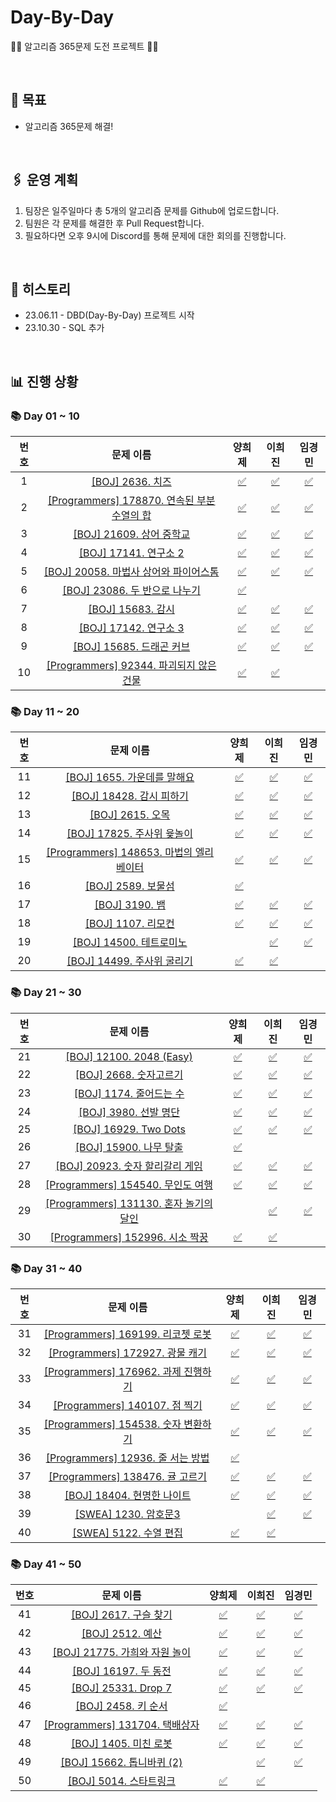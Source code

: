 # Day-By-Day

🏃‍♂️ 알고리즘 365문제 도전 프로젝트 🏃‍♀️

<br>

## **🥅 목표**

- 알고리즘 365문제 해결!

<br>

## **🖇️ 운영 계획**

1. 팀장은 일주일마다 총 5개의 알고리즘 문제를 Github에 업로드합니다.
2. 팀원은 각 문제를 해결한 후 Pull Request합니다.
3. 필요하다면 오후 9시에 Discord를 통해 문제에 대한 회의를 진행합니다.

<br>

## **📝 히스토리**

- 23.06.11 - DBD(Day-By-Day) 프로젝트 시작
- 23.10.30 - SQL 추가

<br>

## **📊 진행 상황**

### **📚 Day 01 ~ 10**

| 번호 |    문제 이름    | 양희제 | 이희진 | 임경민 |
| :-------: | :-------: | :-------: | :-------: | :-------: |
| 1 | [[BOJ] 2636. 치즈](https://www.acmicpc.net/problem/2636) | [✅](https://github.com/S8-StudyGroup/Day-By-Day/blob/main/DBD_heeje/Day_01~10/D01_2636.py) | [✅](https://github.com/S8-StudyGroup/Day-By-Day/blob/main/DBD_heejin/Day_01~10/D01_2636.py) | [✅](https://github.com/S8-StudyGroup/Day-By-Day/blob/main/DBD_kyungmin/Day_01~10/D01_2636.py) |
| 2 | [[Programmers] 178870. 연속된 부분 수열의 합](https://school.programmers.co.kr/learn/courses/30/lessons/178870) | [✅](https://github.com/S8-StudyGroup/Day-By-Day/blob/main/DBD_heeje/Day_01~10/D02_178870.py) | [✅](https://github.com/S8-StudyGroup/Day-By-Day/blob/main/DBD_heejin/Day_01~10/D02_178870.java) | [✅](https://github.com/S8-StudyGroup/Day-By-Day/blob/main/DBD_kyungmin/Day_01~10/D02_178870.py) |
| 3 | [[BOJ] 21609. 상어 중학교](https://www.acmicpc.net/problem/21609) | [✅](https://github.com/S8-StudyGroup/Day-By-Day/blob/main/DBD_heeje/Day_01~10/D03_21609.py) | [✅](https://github.com/S8-StudyGroup/Day-By-Day/blob/main/DBD_heejin/Day_01~10/D03_21609.java) | [✅](https://github.com/S8-StudyGroup/Day-By-Day/blob/main/DBD_kyungmin/Day_01~10/D03_21609.py) |
| 4 | [[BOJ] 17141. 연구소 2](https://www.acmicpc.net/problem/17141) | [✅](https://github.com/S8-StudyGroup/Day-By-Day/blob/main/DBD_heeje/Day_01~10/D04_17141.py) | [✅](https://github.com/S8-StudyGroup/Day-By-Day/blob/main/DBD_heejin/Day_01~10/D04_17141.java) | [✅](https://github.com/S8-StudyGroup/Day-By-Day/blob/main/DBD_kyungmin/Day_01~10/D04_17141.py) |
| 5 | [[BOJ] 20058. 마법사 상어와 파이어스톰](https://www.acmicpc.net/problem/20058) | [✅](https://github.com/S8-StudyGroup/Day-By-Day/blob/main/DBD_heeje/Day_01~10/D05_20058.py) | [✅](https://github.com/S8-StudyGroup/Day-By-Day/blob/main/DBD_heejin/Day_01~10/D05_20058.java) | [✅](https://github.com/S8-StudyGroup/Day-By-Day/blob/main/DBD_kyungmin/Day_01~10/D05_20058.py) |
| 6 | [[BOJ] 23086. 두 반으로 나누기](https://www.acmicpc.net/problem/23086) | [✅](https://github.com/S8-StudyGroup/Day-By-Day/blob/main/DBD_heeje/Day_01~10/D06_23086.py) |  |  |
| 7 | [[BOJ] 15683. 감시](https://www.acmicpc.net/problem/15683) | [✅](https://github.com/S8-StudyGroup/Day-By-Day/blob/main/DBD_heeje/Day_01~10/D07_15683.py) | [✅](https://github.com/S8-StudyGroup/Day-By-Day/blob/main/DBD_heejin/Day_01~10/D07_15683.java) | [✅](https://github.com/S8-StudyGroup/Day-By-Day/blob/main/DBD_kyungmin/Day_01~10/D07_15683.py) |
| 8 | [[BOJ] 17142. 연구소 3](https://www.acmicpc.net/problem/17142) | [✅](https://github.com/S8-StudyGroup/Day-By-Day/blob/main/DBD_heeje/Day_01~10/D08_17142.py) | [✅](https://github.com/S8-StudyGroup/Day-By-Day/blob/main/DBD_heejin/Day_01~10/D08_17142.java) | [✅](https://github.com/S8-StudyGroup/Day-By-Day/blob/main/DBD_kyungmin/Day_01~10/D08_17142.py) |
| 9 | [[BOJ] 15685. 드래곤 커브](https://www.acmicpc.net/problem/15685) | [✅](https://github.com/S8-StudyGroup/Day-By-Day/blob/main/DBD_heeje/Day_01~10/D09_15685.py) | [✅](https://github.com/S8-StudyGroup/Day-By-Day/blob/main/DBD_heejin/Day_01~10/D09_15685.java) | [✅](https://github.com/S8-StudyGroup/Day-By-Day/blob/main/DBD_kyungmin/Day_01~10/D09_15685.py) |
| 10 | [[Programmers] 92344. 파괴되지 않은 건물](https://school.programmers.co.kr/learn/courses/30/lessons/92344) | [✅](https://github.com/S8-StudyGroup/Day-By-Day/blob/main/DBD_heeje/Day_01~10/D10_92344.java) | [✅](https://github.com/S8-StudyGroup/Day-By-Day/blob/main/DBD_heejin/Day_01~10/D10_92344.py) |  |


### **📚 Day 11 ~ 20**

| 번호 |    문제 이름    | 양희제 | 이희진 | 임경민 |
| :-------: | :-------: | :-------: | :-------: | :-------: |
| 11 | [[BOJ] 1655. 가운데를 말해요](https://www.acmicpc.net/problem/1655) | [✅](https://github.com/S8-StudyGroup/Day-By-Day/blob/main/DBD_heeje/Day_11~20/D11_1655.py) | [✅](https://github.com/S8-StudyGroup/Day-By-Day/blob/main/DBD_heejin/Day_11~20/D11_1655.java) | [✅](https://github.com/S8-StudyGroup/Day-By-Day/blob/main/DBD_kyungmin/Day_11~20/D11_1655.py) |
| 12 | [[BOJ] 18428. 감시 피하기](https://www.acmicpc.net/problem/18428) | [✅](https://github.com/S8-StudyGroup/Day-By-Day/blob/main/DBD_heeje/Day_11~20/D12_18428.py) | [✅](https://github.com/S8-StudyGroup/Day-By-Day/blob/main/DBD_heejin/Day_11~20/D12_18428.java) | [✅](https://github.com/S8-StudyGroup/Day-By-Day/blob/main/DBD_kyungmin/Day_11~20/D12_18428.py) |
| 13 | [[BOJ] 2615. 오목](https://www.acmicpc.net/problem/2615) | [✅](https://github.com/S8-StudyGroup/Day-By-Day/blob/main/DBD_heeje/Day_11~20/D13_2615.py) | [✅](https://github.com/S8-StudyGroup/Day-By-Day/blob/main/DBD_heejin/Day_11~20/D13_2615.java) | [✅](https://github.com/S8-StudyGroup/Day-By-Day/blob/main/DBD_kyungmin/Day_11~20/D13_2615.py) |
| 14 | [[BOJ] 17825. 주사위 윷놀이](https://www.acmicpc.net/problem/17825) | [✅](https://github.com/S8-StudyGroup/Day-By-Day/blob/main/DBD_heeje/Day_11~20/D14_17825.py) | [✅](https://github.com/S8-StudyGroup/Day-By-Day/blob/main/DBD_heejin/Day_11~20/D14_17825.java) | [✅](https://github.com/S8-StudyGroup/Day-By-Day/blob/main/DBD_kyungmin/Day_11~20/D14_17825.py) |
| 15 | [[Programmers] 148653. 마법의 엘리베이터](https://school.programmers.co.kr/learn/courses/30/lessons/148653) | [✅](https://github.com/S8-StudyGroup/Day-By-Day/blob/main/DBD_heeje/Day_11~20/D15_148653.py) | [✅](https://github.com/S8-StudyGroup/Day-By-Day/blob/main/DBD_heejin/Day_11~20/D15_148653.java) | [✅](https://github.com/S8-StudyGroup/Day-By-Day/blob/main/DBD_kyungmin/Day_11~20/D15_148653.py) |
| 16 | [[BOJ] 2589. 보물섬](https://www.acmicpc.net/problem/2589) | [✅](https://github.com/S8-StudyGroup/Day-By-Day/blob/main/DBD_heeje/Day_11~20/D16_2589.py) |  |  |
| 17 | [[BOJ] 3190. 뱀](https://www.acmicpc.net/problem/3190) | [✅](https://github.com/S8-StudyGroup/Day-By-Day/blob/main/DBD_heeje/Day_11~20/D17_3190.py) | [✅](https://github.com/S8-StudyGroup/Day-By-Day/blob/main/DBD_heejin/Day_11~20/D17_3190.java) | [✅](https://github.com/S8-StudyGroup/Day-By-Day/blob/main/DBD_kyungmin/Day_11~20/D17_3190.py) |
| 18 | [[BOJ] 1107. 리모컨](https://www.acmicpc.net/problem/1107) | [✅](https://github.com/S8-StudyGroup/Day-By-Day/blob/main/DBD_heeje/Day_11~20/D18_1107.py) | [✅](https://github.com/S8-StudyGroup/Day-By-Day/blob/main/DBD_heejin/Day_11~20/D18_1107.java) | [✅](https://github.com/S8-StudyGroup/Day-By-Day/blob/main/DBD_kyungmin/Day_11~20/D18_1107.py) |
| 19 | [[BOJ] 14500. 테트로미노](https://www.acmicpc.net/problem/14500) |  | [✅](https://github.com/S8-StudyGroup/Day-By-Day/blob/main/DBD_heejin/Day_11~20/D19_14500.java) | [✅](https://github.com/S8-StudyGroup/Day-By-Day/blob/main/DBD_kyungmin/Day_11~20/D19_14500.py) |
| 20 | [[BOJ] 14499. 주사위 굴리기](https://www.acmicpc.net/problem/14499) | [✅](https://github.com/S8-StudyGroup/Day-By-Day/blob/main/DBD_heeje/Day_11~20/D20_14499.py) | [✅](https://github.com/S8-StudyGroup/Day-By-Day/blob/main/DBD_heejin/Day_11~20/D20_14499.java) |  |

### **📚 Day 21 ~ 30**

| 번호 |    문제 이름    | 양희제 | 이희진 | 임경민 |
| :-------: | :-------: | :-------: | :-------: | :-------: |
| 21 | [[BOJ] 12100. 2048 (Easy)](https://www.acmicpc.net/problem/12100) | [✅](https://github.com/S8-StudyGroup/Day-By-Day/blob/main/DBD_heeje/Day_21~30/D21_12100.py) | [✅](https://github.com/S8-StudyGroup/Day-By-Day/blob/main/DBD_heejin/Day_21~30/D21_12100.java) | [✅](https://github.com/S8-StudyGroup/Day-By-Day/blob/main/DBD_kyungmin/Day_21~30/D21_12100.py) |
| 22 | [[BOJ] 2668. 숫자고르기](https://www.acmicpc.net/problem/2668) | [✅](https://github.com/S8-StudyGroup/Day-By-Day/blob/main/DBD_heeje/Day_21~30/D22_2668.py) | [✅](https://github.com/S8-StudyGroup/Day-By-Day/blob/main/DBD_heejin/Day_21~30/D22_2668.java) | [✅](https://github.com/S8-StudyGroup/Day-By-Day/blob/main/DBD_kyungmin/Day_21~30/D22_2668.py) |
| 23 | [[BOJ] 1174. 줄어드는 수](https://www.acmicpc.net/problem/1174) | [✅](https://github.com/S8-StudyGroup/Day-By-Day/blob/main/DBD_heeje/Day_21~30/D23_1174.py) | [✅](https://github.com/S8-StudyGroup/Day-By-Day/blob/main/DBD_heejin/Day_21~30/D23_1174.java) | [✅](https://github.com/S8-StudyGroup/Day-By-Day/blob/main/DBD_kyungmin/Day_21~30/D23_1174.py) |
| 24 | [[BOJ] 3980. 선발 명단](https://www.acmicpc.net/problem/3980) | [✅](https://github.com/S8-StudyGroup/Day-By-Day/blob/main/DBD_heeje/Day_21~30/D24_3980.py) | [✅](https://github.com/S8-StudyGroup/Day-By-Day/blob/main/DBD_heejin/Day_21~30/D24_3980.java) | [✅](https://github.com/S8-StudyGroup/Day-By-Day/blob/main/DBD_kyungmin/Day_21~30/D24_3980.py) |
| 25 | [[BOJ] 16929. Two Dots](https://www.acmicpc.net/problem/16929) | [✅](https://github.com/S8-StudyGroup/Day-By-Day/blob/main/DBD_heeje/Day_21~30/D25_16929.py) | [✅](https://github.com/S8-StudyGroup/Day-By-Day/blob/main/DBD_heejin/Day_21~30/D25_16929.java) | [✅](https://github.com/S8-StudyGroup/Day-By-Day/blob/main/DBD_kyungmin/Day_21~30/D25_16929.py) |
| 26 | [[BOJ] 15900. 나무 탈출](https://www.acmicpc.net/problem/15900) | [✅](https://github.com/S8-StudyGroup/Day-By-Day/blob/main/DBD_heeje/Day_21~30/D26_15900.py) |  |  |
| 27 | [[BOJ] 20923. 숫자 할리갈리 게임](https://www.acmicpc.net/problem/20923) | [✅](https://github.com/S8-StudyGroup/Day-By-Day/blob/main/DBD_heeje/Day_21~30/D27_20923.py) | [✅](https://github.com/S8-StudyGroup/Day-By-Day/blob/main/DBD_heejin/Day_21~30/D27_20923.java) | [✅](https://github.com/S8-StudyGroup/Day-By-Day/blob/main/DBD_kyungmin/Day_21~30/D27_20923.py) |
| 28 | [[Programmers] 154540. 무인도 여행](https://school.programmers.co.kr/learn/courses/30/lessons/154540) | [✅](https://github.com/S8-StudyGroup/Day-By-Day/blob/main/DBD_heeje/Day_21~30/D28_154540.java) | [✅](https://github.com/S8-StudyGroup/Day-By-Day/blob/main/DBD_heejin/Day_21~30/D28_154540.java) | [✅](https://github.com/S8-StudyGroup/Day-By-Day/blob/main/DBD_kyungmin/Day_21~30/D28_154540.py) |
| 29 | [[Programmers] 131130. 혼자 놀기의 달인](https://school.programmers.co.kr/learn/courses/30/lessons/131130) |  | [✅](https://github.com/S8-StudyGroup/Day-By-Day/blob/main/DBD_heejin/Day_21~30/D29_131130.java) | [✅](https://github.com/S8-StudyGroup/Day-By-Day/blob/main/DBD_kyungmin/Day_21~30/D29_131130.py) |
| 30 | [[Programmers] 152996. 시소 짝꿍](https://school.programmers.co.kr/learn/courses/30/lessons/152996) | [✅](https://github.com/S8-StudyGroup/Day-By-Day/blob/main/DBD_heeje/Day_21~30/D30_152996.java) | [✅](https://github.com/S8-StudyGroup/Day-By-Day/blob/main/DBD_heejin/Day_21~30/D30_152996.java) |  |

### **📚 Day 31 ~ 40**

| 번호 |    문제 이름    | 양희제 | 이희진 | 임경민 |
| :-------: | :-------: | :-------: | :-------: | :-------: |
| 31 | [[Programmers] 169199. 리코쳇 로봇](https://school.programmers.co.kr/learn/courses/30/lessons/169199) | [✅](https://github.com/S8-StudyGroup/Day-By-Day/blob/main/DBD_heeje/Day_31~40/D31_169199.java) | [✅](https://github.com/S8-StudyGroup/Day-By-Day/blob/main/DBD_heejin/Day_31~40/D31_169199.java) | [✅](https://github.com/S8-StudyGroup/Day-By-Day/blob/main/DBD_kyungmin/Day_31~40/D31_169199.py) |
| 32 | [[Programmers] 172927. 광물 캐기](https://school.programmers.co.kr/learn/courses/30/lessons/172927) | [✅](https://github.com/S8-StudyGroup/Day-By-Day/blob/main/DBD_heeje/Day_31~40/D32_172927.java) | [✅](https://github.com/S8-StudyGroup/Day-By-Day/blob/main/DBD_heejin/Day_31~40/D32_172927.java) | [✅](https://github.com/S8-StudyGroup/Day-By-Day/blob/main/DBD_kyungmin/Day_31~40/D32_172927.py) |
| 33 | [[Programmers] 176962. 과제 진행하기](https://school.programmers.co.kr/learn/courses/30/lessons/176962) | [✅](https://github.com/S8-StudyGroup/Day-By-Day/blob/main/DBD_heeje/Day_31~40/D33_176962.java) | [✅](https://github.com/S8-StudyGroup/Day-By-Day/blob/main/DBD_heejin/Day_31~40/D33_176962.java) | [✅](https://github.com/S8-StudyGroup/Day-By-Day/blob/main/DBD_kyungmin/Day_31~40/D33_176962.py) |
| 34 | [[Programmers] 140107. 점 찍기](https://school.programmers.co.kr/learn/courses/30/lessons/140107) | [✅](https://github.com/S8-StudyGroup/Day-By-Day/blob/main/DBD_heeje/Day_31~40/D34_140107.java) | [✅](https://github.com/S8-StudyGroup/Day-By-Day/blob/main/DBD_heejin/Day_31~40/D34_140107.java) | [✅](https://github.com/S8-StudyGroup/Day-By-Day/blob/main/DBD_kyungmin/Day_31~40/D34_140107.py) |
| 35 | [[Programmers] 154538. 숫자 변환하기](https://school.programmers.co.kr/learn/courses/30/lessons/154538) | [✅](https://github.com/S8-StudyGroup/Day-By-Day/blob/main/DBD_heeje/Day_31~40/D35_154538.java) | [✅](https://github.com/S8-StudyGroup/Day-By-Day/blob/main/DBD_heejin/Day_31~40/D35_154538.java) | [✅](https://github.com/S8-StudyGroup/Day-By-Day/blob/main/DBD_kyungmin/Day_31~40/D35_154538.py) |
| 36 | [[Programmers] 12936. 줄 서는 방법](https://school.programmers.co.kr/learn/courses/30/lessons/12936) | [✅](https://github.com/S8-StudyGroup/Day-By-Day/blob/main/DBD_heeje/Day_31~40/D36_12936.java) |  |  |
| 37 | [[Programmers] 138476. 귤 고르기](https://school.programmers.co.kr/learn/courses/30/lessons/138476) | [✅](https://github.com/S8-StudyGroup/Day-By-Day/blob/main/DBD_heeje/Day_31~40/D37_138476.java) | [✅](https://github.com/S8-StudyGroup/Day-By-Day/blob/main/DBD_heejin/Day_31~40/D37_138476.java) | [✅](https://github.com/S8-StudyGroup/Day-By-Day/blob/main/DBD_kyungmin/Day_31~40/D37_138476.py) |
| 38 | [[BOJ] 18404. 현명한 나이트](https://www.acmicpc.net/problem/18404) | [✅](https://github.com/S8-StudyGroup/Day-By-Day/blob/main/DBD_heeje/Day_31~40/D38_18404.py) | [✅](https://github.com/S8-StudyGroup/Day-By-Day/blob/main/DBD_heejin/Day_31~40/D38_18404.java) | [✅](https://github.com/S8-StudyGroup/Day-By-Day/blob/main/DBD_kyungmin/Day_31~40/D38_18404.py) |
| 39 | [[SWEA] 1230. 암호문3](https://swexpertacademy.com/main/code/problem/problemDetail.do?contestProbId=AV14zIwqAHwCFAYD) |  | [✅](https://github.com/S8-StudyGroup/Day-By-Day/blob/main/DBD_heejin/Day_31~40/D39_1230.java) | [✅](https://github.com/S8-StudyGroup/Day-By-Day/blob/main/DBD_kyungmin/Day_31~40/D39_1230.py) |
| 40 | [[SWEA] 5122. 수열 편집](https://swexpertacademy.com/main/learn/course/subjectDetail.do?subjectId=AWOVJ1r6qfkDFAWg#) | [✅](https://github.com/S8-StudyGroup/Day-By-Day/blob/main/DBD_heeje/Day_31~40/D40_5122.py) | [✅](https://github.com/S8-StudyGroup/Day-By-Day/blob/main/DBD_heejin/Day_31~40/D40_5122.java) |  |

### **📚 Day 41 ~ 50**

| 번호 |    문제 이름    | 양희제 | 이희진 | 임경민 |
| :-------: | :-------: | :-------: | :-------: | :-------: |
| 41 | [[BOJ] 2617. 구슬 찾기](https://www.acmicpc.net/problem/2617) | [✅](https://github.com/S8-StudyGroup/Day-By-Day/blob/main/DBD_heeje/Day_41~50/D41_2617.py) | [✅](https://github.com/S8-StudyGroup/Day-By-Day/blob/main/DBD_heejin/Day_41~50/D41_2617.java) | [✅](https://github.com/S8-StudyGroup/Day-By-Day/blob/main/DBD_kyungmin/Day_41~50/D41_2617.py) |
| 42 | [[BOJ] 2512. 예산](https://www.acmicpc.net/problem/2617) | [✅](https://github.com/S8-StudyGroup/Day-By-Day/blob/main/DBD_heeje/Day_41~50/D42_2512.py) | [✅](https://github.com/S8-StudyGroup/Day-By-Day/blob/main/DBD_heejin/Day_41~50/D42_2512.java) | [✅](https://github.com/S8-StudyGroup/Day-By-Day/blob/main/DBD_kyungmin/Day_41~50/D42_2512.py) |
| 43 | [[BOJ] 21775. 가희와 자원 놀이](https://www.acmicpc.net/problem/21775) | [✅](https://github.com/S8-StudyGroup/Day-By-Day/blob/main/DBD_heeje/Day_41~50/D43_21775.py) | [✅](https://github.com/S8-StudyGroup/Day-By-Day/blob/main/DBD_heejin/Day_41~50/D43_21775.java) | [✅](https://github.com/S8-StudyGroup/Day-By-Day/blob/main/DBD_kyungmin/Day_41~50/D43_21775.py) |
| 44 | [[BOJ] 16197. 두 동전](https://www.acmicpc.net/problem/16197) | [✅](https://github.com/S8-StudyGroup/Day-By-Day/blob/main/DBD_heeje/Day_41~50/D44_16197.py) | [✅](https://github.com/S8-StudyGroup/Day-By-Day/blob/main/DBD_heejin/Day_41~50/D44_16197.java) | [✅](https://github.com/S8-StudyGroup/Day-By-Day/blob/main/DBD_kyungmin/Day_41~50/D44_16197.py) |
| 45 | [[BOJ] 25331. Drop 7](https://www.acmicpc.net/problem/25331) | [✅](https://github.com/S8-StudyGroup/Day-By-Day/blob/main/DBD_heeje/Day_41~50/D45_25331.py) | [✅](https://github.com/S8-StudyGroup/Day-By-Day/blob/main/DBD_heejin/Day_41~50/D45_25331.java) | [✅](https://github.com/S8-StudyGroup/Day-By-Day/blob/main/DBD_kyungmin/Day_41~50/D45_25331.py) |
| 46 | [[BOJ] 2458. 키 순서](https://www.acmicpc.net/problem/2458) | [✅](https://github.com/S8-StudyGroup/Day-By-Day/blob/main/DBD_heeje/Day_41~50/D46_2458.py) |  |  |
| 47 | [[Programmers] 131704. 택배상자](https://school.programmers.co.kr/learn/courses/30/lessons/131704) | [✅](https://github.com/S8-StudyGroup/Day-By-Day/blob/main/DBD_heeje/Day_41~50/D47_131704.py) | [✅](https://github.com/S8-StudyGroup/Day-By-Day/blob/main/DBD_heejin/Day_41~50/D47_131704.java) | [✅](https://github.com/S8-StudyGroup/Day-By-Day/blob/main/DBD_kyungmin/Day_41~50/D47_131704.py) |
| 48 | [[BOJ] 1405. 미친 로봇](https://www.acmicpc.net/problem/1405) | [✅](https://github.com/S8-StudyGroup/Day-By-Day/blob/main/DBD_heeje/Day_41~50/D48_1405.py) | [✅](https://github.com/S8-StudyGroup/Day-By-Day/blob/main/DBD_heejin/Day_41~50/D48_1405.java) | [✅](https://github.com/S8-StudyGroup/Day-By-Day/blob/main/DBD_kyungmin/Day_41~50/D48_1405.py) |
| 49 | [[BOJ] 15662. 톱니바퀴 (2)](https://www.acmicpc.net/problem/15662) |  | [✅](https://github.com/S8-StudyGroup/Day-By-Day/blob/main/DBD_heejin/Day_41~50/D49_1230.java) | [✅](https://github.com/S8-StudyGroup/Day-By-Day/blob/main/DBD_kyungmin/Day_41~50/D49_1230.py) |
| 50 | [[BOJ] 5014. 스타트링크](https://www.acmicpc.net/problem/5014) | [✅](https://github.com/S8-StudyGroup/Day-By-Day/blob/main/DBD_heeje/Day_41~50/D50_5014.py) | [✅](https://github.com/S8-StudyGroup/Day-By-Day/blob/main/DBD_heejin/Day_41~50/D50_5014.java) |  |